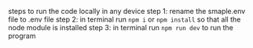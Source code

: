 steps to run the code locally in any device 
step 1: rename the smaple.env file to .env file
step 2: in terminal run `npm i` or `npm install` so that all the node module is installed 
step 3: in terminal run `npm run dev` to run the program  
